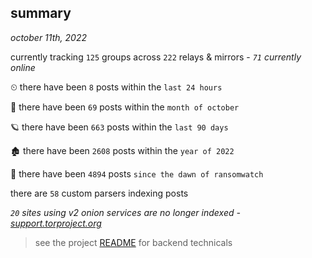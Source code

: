 
## summary
_october 11th, 2022_

currently tracking `125` groups across `222` relays & mirrors - _`71` currently online_

⏲ there have been `8` posts within the `last 24 hours`

🦈 there have been `69` posts within the `month of october`

🪐 there have been `663` posts within the `last 90 days`

🏚 there have been `2608` posts within the `year of 2022`

🦕 there have been `4894` posts `since the dawn of ransomwatch`

there are `58` custom parsers indexing posts

_`20` sites using v2 onion services are no longer indexed - [support.torproject.org](https://support.torproject.org/onionservices/v2-deprecation/)_

> see the project [README](https://github.com/joshhighet/ransomwatch#ransomwatch--) for backend technicals
